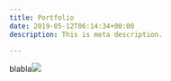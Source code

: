 ```yaml
---
title: Portfolio
date: 2019-05-12T06:14:34+00:00
description: This is meta description.

---
```

blabla![](/images/portfolio/item-8.png)